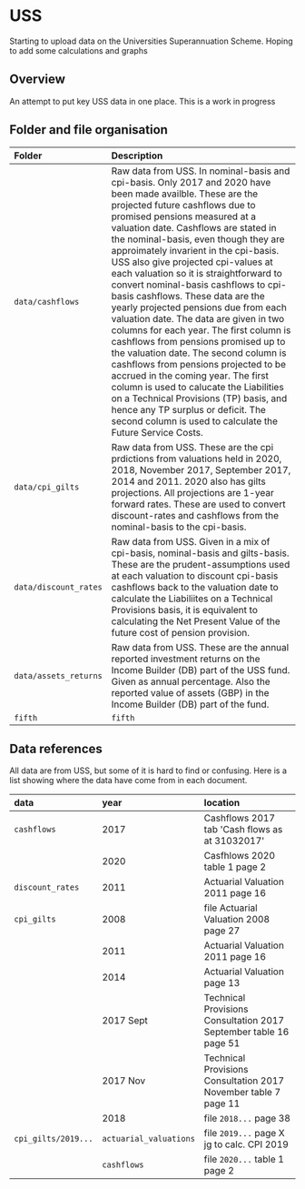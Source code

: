 # USS
Starting to upload data on the Universities Superannuation Scheme. Hoping to add some calculations and graphs

## Overview

An attempt to put key USS data in one place. This is a work in progress


## Folder and file organisation

| Folder | Description  |
|:--|:--|
| `data/cashflows`|Raw data from USS. In nominal-basis and cpi-basis. Only 2017 and 2020 have been made availble. These are the projected future cashflows due to promised pensions measured at a valuation date. Cashflows are stated in the nominal-basis, even though they are approimately invarient in the cpi-basis. USS also give projected cpi-values at each valuation so it is straightforward to convert nominal-basis cashflows to cpi-basis cashflows. These data are the yearly projected pensions due from each valuation date. The data are given in two columns for each year. The first column is cashflows from pensions promised up to the valuation date. The second column is cashflows from pensions projected to be accrued in the coming year. The first column is used to calucate the Liabilities on a Technical Provisions (TP) basis, and hence any TP surplus or deficit. The second column is used to calculate the Future Service Costs. |   
| `data/cpi_gilts`|  Raw data from USS. These are the cpi prdictions from valuations held in 2020, 2018, November 2017, September 2017, 2014 and 2011. 2020 also has gilts projections. All projections are 1-year forward rates. These are used to convert discount-rates and cashflows from the nominal-basis to the cpi-basis.  |
| `data/discount_rates` | Raw data from USS. Given in a mix of cpi-basis, nominal-basis and gilts-basis. These are the prudent-assumptions used at each valuation to discount cpi-basis cashflows back to the valuation date to calculate the Liabiliites on a Technical Provisions basis, it is equivalent to calculating the Net Present Value of the future cost of pension provision.|  
| `data/assets_returns` | Raw data from USS. These are the annual reported investment returns on the Income Builder (DB) part of the USS fund. Given as annual percentage. Also the reported value of assets (GBP) in the Income Builder (DB) part of the fund.|  
| `fifth` |`fifth` | fifth blah|

## Data references

All data are from USS, but some of it is hard to find or confusing. Here is a list showing where the data have come from in each document. 

| data | year | location  |
|:--|:--|:--|
| `cashflows` |2017 | Cashflows 2017 tab 'Cash flows as at 31032017' |
|  |2020 | Casfhlows 2020 table 1 page 2 |
| `discount_rates` |2011 | Actuarial Valuation 2011 page 16|
| `cpi_gilts` |2008 | file Actuarial Valuation 2008 page 27 |
|  |2011 | Actuarial Valuation 2011 page 16 |
|  |2014 | Actuarial Valuation page 13 |
|  |2017 Sept | Technical Provisions Consultation 2017 September table 16 page 51|
|  |2017 Nov | Technical Provisions Consultation 2017 November table 7 page 11|
|  |2018| file `2018...` page 38 |
| `cpi_gilts/2019...` |`actuarial_valuations` | file `2019...` page X jg to calc. CPI 2019 |
|  |`cashflows` | file `2020...` table 1 page 2 |



